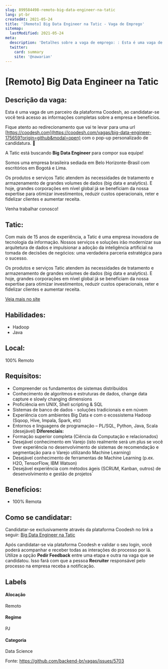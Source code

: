 ```yaml
---
slug: 899584498-remoto-big-data-engineer-na-tatic
lang: pt-br
createdAt: 2021-05-24
title: '[Remoto] Big Data Engineer na Tatic - Vaga de Emprego'
sitemap:
  lastModified: 2021-05-24
meta:
  description: 'Detalhes sobre a vaga de emprego: : Esta é uma vaga de um parceiro da plataforma Coodesh, ao candidatar-se você terá acesso as informações completas sobre a empresa e benefícios.  Fique atento ao redirecionamento que vai te levar para uma url [https://coodesh.com](https://coodesh.com/vagas/big-data-engineer-175659?origin=github&modal=open) com o pop-up personalizado de candidatura. 👋 <p>A Tatic está buscando <strong>Big Data Engineer</strong> para compor sua equipe!</p> <p>Somos uma empresa brasileira sediada em Belo Horizonte-Brasil com escritórios em Bogotá e Lima.</p> <p>Os produtos e serviços Tatic atendem às necessidades de tratamento e armazenamento de grandes volumes de dados (big data e analytics). E hoje, grandes corporações em nível global já se beneficiam da nossa expertise para otimizar investimentos, reduzir custos operacionais, reter e fidelizar clientes e aumentar receita.</p> <p>Venha trabalhar conosco!</p>'
  twitter:
    card: summary
    site: '@nawarian'
---
```


# [Remoto] Big Data Engineer na Tatic

## Descrição da vaga: 
Esta é uma vaga de um parceiro da plataforma Coodesh, ao candidatar-se você terá acesso as informações completas sobre a empresa e benefícios.


Fique atento ao redirecionamento que vai te levar para uma url [https://coodesh.com](https://coodesh.com/vagas/big-data-engineer-175659?origin=github&modal=open) com o pop-up personalizado de candidatura. 👋
<p>A Tatic está buscando <strong>Big Data Engineer</strong> para compor sua equipe!</p>
<p>Somos uma empresa brasileira sediada em Belo Horizonte-Brasil com escritórios em Bogotá e Lima.</p>
<p>Os produtos e serviços Tatic atendem às necessidades de tratamento e armazenamento de grandes volumes de dados (big data e analytics). E hoje, grandes corporações em nível global já se beneficiam da nossa expertise para otimizar investimentos, reduzir custos operacionais, reter e fidelizar clientes e aumentar receita.</p>
<p>Venha trabalhar conosco!</p>

## Tatic: 
 <p>Com mais de 15 anos de experiência, a Tatic é uma empresa inovadora de tecnologia da informação. Nossos serviços e soluções irão modernizar sua arquitetura de dados e impulsionar a adoção da inteligência artificial na tomada de decisões de negócios: uma verdadeira parceria estratégica para o sucesso.</p>

<p>Os produtos e serviços Tatic atendem às necessidades de tratamento e armazenamento de grandes volumes de dados (big data e analytics). E hoje, grandes corporações em nível global já se beneficiam da nossa expertise para otimizar investimentos, reduzir custos operacionais, reter e fidelizar clientes e aumentar receita.</p><a href='https://coodesh.com/empresas/tatic'>Veja mais no site</a>

 ## Habilidades: 
 - Hadoop 
- Java
## Local: 
 100% Remoto
## Requisitos: 
 - Compreender os fundamentos de sistemas distribuídos 
- Conhecimento de algoritmos e estruturas de dados, change data capture e  slowly changing dimensions 
- Proficiência em UNIX, Shell scripting & SQL 
- Sistemas de banco de dados - soluções tradicionais e em núvem 
- Experiência com ambientes Big Data e com o ecossistema Hadoop (Sqoop, Hive, Impala, Spark, etc) 
- Entornos e linguagens de programação – PL/SQL, Python, Java, Scala (desejável)
**Diferenciais:** 
 - Formação superior completa (Ciência da Computação e relacionados) 
- Desejável conhecimento em Varejo (isto realmente será um plus se você tiver experiência no desenvolvimento de sistemas de recomendação e segmentação para o Varejo utilizando Machine Learning) 
- Desejável conhecimento de ferramentas de Machine Learning (p.ex. H2O, TensorFlow, IBM Watson)  
- Desejável experiência com métodos ágeis (SCRUM, Kanban, outros) de desenvolvimento e gestão de projetos`
## Benefícios: 
 - 100% Remota
## Como se candidatar:
Candidatar-se exclusivamente através da plataforma Coodesh no link a seguir: [Big Data Engineer na Tatic](https://coodesh.com/vagas/big-data-engineer-175659?origin=github&modal=open)


Após candidatar-se via plataforma Coodesh e validar o seu login, você poderá acompanhar e receber todas as interações do processo por lá. Utilize a opção <b>Pedir Feedback</b> entre uma etapa e outra na vaga que se candidatou. Isso fará com que a pessoa <b>Recruiter</b> responsável pelo processo na empresa receba a notificação.
## Labels
#### Alocação
Remoto
#### Regime
PJ
#### Categoria
Data Science

Fonte: https://github.com/backend-br/vagas/issues/5703